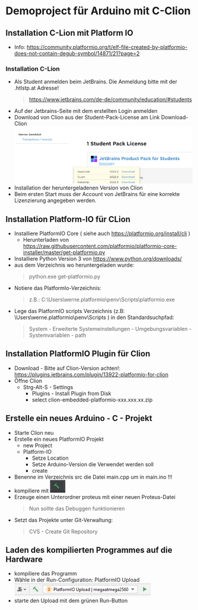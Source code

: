 # Demoproject für Arduino mit C-Clion
## Installation C-Lion mit Platform IO
* Info: https://community.platformio.org/t/elf-file-created-by-platformio-does-not-contain-degub-symbol/14871/21?page=2
### Installation C-Lion
* Als Student anmelden beim JetBrains. Die Anmeldung bitte mit der .htlstp.at Adresse!
  >https://www.jetbrains.com/de-de/community/education/#students
* Auf der Jetbrains-Seite mit dem erstellten Login anmelden
* Download von Clion aus der Student-Pack-License am Link Download-Clion
  ![img.png](img.png)
* Installation der heruntergeladenen Version von Clion
* Beim ersten Start muss der Account von JetBrains für eine korrekte Lizenzierung angegeben werden.

## Installation Platform-IO für CLion
* Installiere PlatformIO Core ( siehe auch https://platformio.org/install/cli )
  * Herunterladen von https://raw.githubusercontent.com/platformio/platformio-core-installer/master/get-platformio.py 
* Installiere Python Version 3 von https://www.python.org/downloads/
* aus dem Verzeichnis wo heruntergeladen wurde: 
  >python.exe get-platformio.py
* Notiere das PlatformIo-Verzeichnis: 
  >z.B.: C:\Users\werne\.platformio\penv\Scripts\platformio.exe
* Lege das PlatformIO scripts Verzeichnis (z.B: \Users\werne\.platformio\penv\Scripts ) in den Standardsuchpfad:
  >System - Erweiterte Systemeinstellungen - Umgebungsvariablen - Systemvariablen - path

## Installation PlatformIO Plugin für Clion
* Download - Bitte auf Clion-Version achten!: https://plugins.jetbrains.com/plugin/13922-platformio-for-clion
* Öffne Clion
  * Strg-Alt-S - Settings
    * Plugins - Install Plugin from Disk
	* select clion-embedded-platformio-xxx.xxx.xx.zip

## Erstelle ein neues Arduino - C - Projekt 
* Starte Clion neu
* Erstelle ein neues PlatformIO Projekt
  * new Project
  * Platform-IO
    * Setze Location
    * Setze Arduino-Version die Verwendet werden soll
    * create
* Benenne im Verzeichnis src die Datei main.cpp um in main.ino !!!
* kompiliere mit ![img_1.png](img_1.png)
* Erzeuge einen Unterordner proteus mit einer neuen Proteus-Datei
  >Nun sollte das Debuggen funktionieren
* Setzt das Projekte unter Git-Verwaltung:
  >CVS - Create Git Repository

## Laden des kompilierten Programmes auf die Hardware
* kompiliere das Programm
* Wähle in der Run-Configuration: PlatformIO Upload 
  ![img_2.png](img_2.png)
* starte den Upload mit dem grünen Run-Button